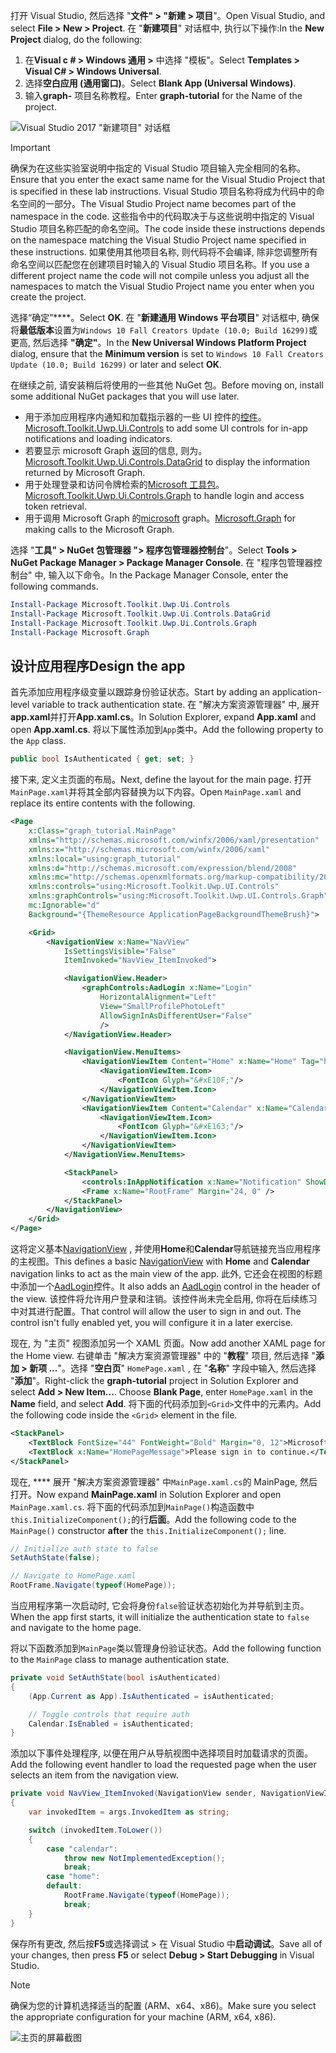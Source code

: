 <!-- markdownlint-disable MD002 MD041 -->

<span data-ttu-id="3631f-101">打开 Visual Studio, 然后选择 "**文件" > "新建 > 项目**"。</span><span class="sxs-lookup"><span data-stu-id="3631f-101">Open Visual Studio, and select **File > New > Project**.</span></span> <span data-ttu-id="3631f-102">在 "**新建项目**" 对话框中, 执行以下操作:</span><span class="sxs-lookup"><span data-stu-id="3631f-102">In the **New Project** dialog, do the following:</span></span>

1. <span data-ttu-id="3631f-103">在**Visual c # > Windows 通用 >** 中选择 "模板"。</span><span class="sxs-lookup"><span data-stu-id="3631f-103">Select **Templates > Visual C# > Windows Universal**.</span></span>
1. <span data-ttu-id="3631f-104">选择**空白应用 (通用窗口)**。</span><span class="sxs-lookup"><span data-stu-id="3631f-104">Select **Blank App (Universal Windows)**.</span></span>
1. <span data-ttu-id="3631f-105">输入**graph-** 项目名称教程。</span><span class="sxs-lookup"><span data-stu-id="3631f-105">Enter **graph-tutorial** for the Name of the project.</span></span>

![Visual Studio 2017 "新建项目" 对话框](./images/vs-newproj-01.png)

> [!IMPORTANT]
> <span data-ttu-id="3631f-107">确保为在这些实验室说明中指定的 Visual Studio 项目输入完全相同的名称。</span><span class="sxs-lookup"><span data-stu-id="3631f-107">Ensure that you enter the exact same name for the Visual Studio Project that is specified in these lab instructions.</span></span> <span data-ttu-id="3631f-108">Visual Studio 项目名称将成为代码中的命名空间的一部分。</span><span class="sxs-lookup"><span data-stu-id="3631f-108">The Visual Studio Project name becomes part of the namespace in the code.</span></span> <span data-ttu-id="3631f-109">这些指令中的代码取决于与这些说明中指定的 Visual Studio 项目名称匹配的命名空间。</span><span class="sxs-lookup"><span data-stu-id="3631f-109">The code inside these instructions depends on the namespace matching the Visual Studio Project name specified in these instructions.</span></span> <span data-ttu-id="3631f-110">如果使用其他项目名称, 则代码将不会编译, 除非您调整所有命名空间以匹配您在创建项目时输入的 Visual Studio 项目名称。</span><span class="sxs-lookup"><span data-stu-id="3631f-110">If you use a different project name the code will not compile unless you adjust all the namespaces to match the Visual Studio Project name you enter when you create the project.</span></span>

<span data-ttu-id="3631f-111">选择“确定”\*\*\*\*。</span><span class="sxs-lookup"><span data-stu-id="3631f-111">Select **OK**.</span></span> <span data-ttu-id="3631f-112">在 "**新建通用 Windows 平台项目**" 对话框中, 确保将**最低版本**设置为`Windows 10 Fall Creators Update (10.0; Build 16299)`或更高, 然后选择 **"确定"**。</span><span class="sxs-lookup"><span data-stu-id="3631f-112">In the **New Universal Windows Platform Project** dialog, ensure that the **Minimum version** is set to `Windows 10 Fall Creators Update (10.0; Build 16299)` or later and select **OK**.</span></span>

<span data-ttu-id="3631f-113">在继续之前, 请安装稍后将使用的一些其他 NuGet 包。</span><span class="sxs-lookup"><span data-stu-id="3631f-113">Before moving on, install some additional NuGet packages that you will use later.</span></span>

- <span data-ttu-id="3631f-114">用于添加应用程序内通知和加载指示器的一些 UI 控件的[控件](https://www.nuget.org/packages/Microsoft.Toolkit.Uwp.Ui.Controls/)。</span><span class="sxs-lookup"><span data-stu-id="3631f-114">[Microsoft.Toolkit.Uwp.Ui.Controls](https://www.nuget.org/packages/Microsoft.Toolkit.Uwp.Ui.Controls/) to add some UI controls for in-app notifications and loading indicators.</span></span>
- <span data-ttu-id="3631f-115">[](https://www.nuget.org/packages/Microsoft.Toolkit.Uwp.Ui.Controls.DataGrid/)若要显示 microsoft Graph 返回的信息, 则为。</span><span class="sxs-lookup"><span data-stu-id="3631f-115">[Microsoft.Toolkit.Uwp.Ui.Controls.DataGrid](https://www.nuget.org/packages/Microsoft.Toolkit.Uwp.Ui.Controls.DataGrid/) to display the information returned by Microsoft Graph.</span></span>
- <span data-ttu-id="3631f-116">用于处理登录和访问令牌检索的[Microsoft 工具包](https://www.nuget.org/packages/Microsoft.Toolkit.Uwp.Ui.Controls.Graph/)。</span><span class="sxs-lookup"><span data-stu-id="3631f-116">[Microsoft.Toolkit.Uwp.Ui.Controls.Graph](https://www.nuget.org/packages/Microsoft.Toolkit.Uwp.Ui.Controls.Graph/) to handle login and access token retrieval.</span></span>
- <span data-ttu-id="3631f-117">用于调用 Microsoft Graph 的[microsoft](https://www.nuget.org/packages/Microsoft.Graph/) graph。</span><span class="sxs-lookup"><span data-stu-id="3631f-117">[Microsoft.Graph](https://www.nuget.org/packages/Microsoft.Graph/) for making calls to the Microsoft Graph.</span></span>

<span data-ttu-id="3631f-118">选择 "**工具" > NuGet 包管理器 "> 程序包管理器控制台**"。</span><span class="sxs-lookup"><span data-stu-id="3631f-118">Select **Tools > NuGet Package Manager > Package Manager Console**.</span></span> <span data-ttu-id="3631f-119">在 "程序包管理器控制台" 中, 输入以下命令。</span><span class="sxs-lookup"><span data-stu-id="3631f-119">In the Package Manager Console, enter the following commands.</span></span>

```Powershell
Install-Package Microsoft.Toolkit.Uwp.Ui.Controls
Install-Package Microsoft.Toolkit.Uwp.Ui.Controls.DataGrid
Install-Package Microsoft.Toolkit.Uwp.Ui.Controls.Graph
Install-Package Microsoft.Graph
```

## <a name="design-the-app"></a><span data-ttu-id="3631f-120">设计应用程序</span><span class="sxs-lookup"><span data-stu-id="3631f-120">Design the app</span></span>

<span data-ttu-id="3631f-121">首先添加应用程序级变量以跟踪身份验证状态。</span><span class="sxs-lookup"><span data-stu-id="3631f-121">Start by adding an application-level variable to track authentication state.</span></span> <span data-ttu-id="3631f-122">在 "解决方案资源管理器" 中, 展开**app.xaml**并打开**App.xaml.cs**。</span><span class="sxs-lookup"><span data-stu-id="3631f-122">In Solution Explorer, expand **App.xaml** and open **App.xaml.cs**.</span></span> <span data-ttu-id="3631f-123">将以下属性添加到`App`类中。</span><span class="sxs-lookup"><span data-stu-id="3631f-123">Add the following property to the `App` class.</span></span>

```cs
public bool IsAuthenticated { get; set; }
```

<span data-ttu-id="3631f-124">接下来, 定义主页面的布局。</span><span class="sxs-lookup"><span data-stu-id="3631f-124">Next, define the layout for the main page.</span></span> <span data-ttu-id="3631f-125">打开`MainPage.xaml`并将其全部内容替换为以下内容。</span><span class="sxs-lookup"><span data-stu-id="3631f-125">Open `MainPage.xaml` and replace its entire contents with the following.</span></span>

```xml
<Page
    x:Class="graph_tutorial.MainPage"
    xmlns="http://schemas.microsoft.com/winfx/2006/xaml/presentation"
    xmlns:x="http://schemas.microsoft.com/winfx/2006/xaml"
    xmlns:local="using:graph_tutorial"
    xmlns:d="http://schemas.microsoft.com/expression/blend/2008"
    xmlns:mc="http://schemas.openxmlformats.org/markup-compatibility/2006"
    xmlns:controls="using:Microsoft.Toolkit.Uwp.UI.Controls"
    xmlns:graphControls="using:Microsoft.Toolkit.Uwp.UI.Controls.Graph"
    mc:Ignorable="d"
    Background="{ThemeResource ApplicationPageBackgroundThemeBrush}">

    <Grid>
        <NavigationView x:Name="NavView"
            IsSettingsVisible="False"
            ItemInvoked="NavView_ItemInvoked">

            <NavigationView.Header>
                <graphControls:AadLogin x:Name="Login"
                    HorizontalAlignment="Left"
                    View="SmallProfilePhotoLeft"
                    AllowSignInAsDifferentUser="False"
                    />
            </NavigationView.Header>

            <NavigationView.MenuItems>
                <NavigationViewItem Content="Home" x:Name="Home" Tag="home">
                    <NavigationViewItem.Icon>
                        <FontIcon Glyph="&#xE10F;"/>
                    </NavigationViewItem.Icon>
                </NavigationViewItem>
                <NavigationViewItem Content="Calendar" x:Name="Calendar" Tag="calendar">
                    <NavigationViewItem.Icon>
                        <FontIcon Glyph="&#xE163;"/>
                    </NavigationViewItem.Icon>
                </NavigationViewItem>
            </NavigationView.MenuItems>

            <StackPanel>
                <controls:InAppNotification x:Name="Notification" ShowDismissButton="true" />
                <Frame x:Name="RootFrame" Margin="24, 0" />
            </StackPanel>
        </NavigationView>
    </Grid>
</Page>
```

<span data-ttu-id="3631f-126">这将定义基本[NavigationView](https://docs.microsoft.com/uwp/api/windows.ui.xaml.controls.navigationview) , 并使用**Home**和**Calendar**导航链接充当应用程序的主视图。</span><span class="sxs-lookup"><span data-stu-id="3631f-126">This defines a basic [NavigationView](https://docs.microsoft.com/uwp/api/windows.ui.xaml.controls.navigationview) with **Home** and **Calendar** navigation links to act as the main view of the app.</span></span> <span data-ttu-id="3631f-127">此外, 它还会在视图的标题中添加一个[AadLogin](https://docs.microsoft.com/dotnet/api/microsoft.toolkit.uwp.ui.controls.graph.aadlogin?view=win-comm-toolkit-dotnet-stable)控件。</span><span class="sxs-lookup"><span data-stu-id="3631f-127">It also adds an [AadLogin](https://docs.microsoft.com/dotnet/api/microsoft.toolkit.uwp.ui.controls.graph.aadlogin?view=win-comm-toolkit-dotnet-stable) control in the header of the view.</span></span> <span data-ttu-id="3631f-128">该控件将允许用户登录和注销。该控件尚未完全启用, 你将在后续练习中对其进行配置。</span><span class="sxs-lookup"><span data-stu-id="3631f-128">That control will allow the user to sign in and out. The control isn't fully enabled yet, you will configure it in a later exercise.</span></span>

<span data-ttu-id="3631f-129">现在, 为 "主页" 视图添加另一个 XAML 页面。</span><span class="sxs-lookup"><span data-stu-id="3631f-129">Now add another XAML page for the Home view.</span></span> <span data-ttu-id="3631f-130">右键单击 "解决方案资源管理器" 中的 "**教程**" 项目, 然后选择 "**添加 > 新项 ...**"。选择 "**空白页**" `HomePage.xaml` , 在 "**名称**" 字段中输入, 然后选择 "**添加**"。</span><span class="sxs-lookup"><span data-stu-id="3631f-130">Right-click the **graph-tutorial** project in Solution Explorer and select **Add > New Item...**. Choose **Blank Page**, enter `HomePage.xaml` in the **Name** field, and select **Add**.</span></span> <span data-ttu-id="3631f-131">将下面的代码添加到`<Grid>`文件中的元素内。</span><span class="sxs-lookup"><span data-stu-id="3631f-131">Add the following code inside the `<Grid>` element in the file.</span></span>

```xml
<StackPanel>
    <TextBlock FontSize="44" FontWeight="Bold" Margin="0, 12">Microsoft Graph UWP Tutorial</TextBlock>
    <TextBlock x:Name="HomePageMessage">Please sign in to continue.</TextBlock>
</StackPanel>
```

<span data-ttu-id="3631f-132">现在, \*\*\*\* 展开 "解决方案资源管理器" 中`MainPage.xaml.cs`的 MainPage, 然后打开。</span><span class="sxs-lookup"><span data-stu-id="3631f-132">Now expand **MainPage.xaml** in Solution Explorer and open `MainPage.xaml.cs`.</span></span> <span data-ttu-id="3631f-133">将下面的代码添加到`MainPage()`构造函数中`this.InitializeComponent();`的行**后面**。</span><span class="sxs-lookup"><span data-stu-id="3631f-133">Add the following code to the `MainPage()` constructor **after** the `this.InitializeComponent();` line.</span></span>

```cs
// Initialize auth state to false
SetAuthState(false);

// Navigate to HomePage.xaml
RootFrame.Navigate(typeof(HomePage));
```

<span data-ttu-id="3631f-134">当应用程序第一次启动时, 它会将身份`false`验证状态初始化为并导航到主页。</span><span class="sxs-lookup"><span data-stu-id="3631f-134">When the app first starts, it will initialize the authentication state to `false` and navigate to the home page.</span></span>

<span data-ttu-id="3631f-135">将以下函数添加到`MainPage`类以管理身份验证状态。</span><span class="sxs-lookup"><span data-stu-id="3631f-135">Add the following function to the `MainPage` class to manage authentication state.</span></span>

```cs
private void SetAuthState(bool isAuthenticated)
{
    (App.Current as App).IsAuthenticated = isAuthenticated;

    // Toggle controls that require auth
    Calendar.IsEnabled = isAuthenticated;
}
```

<span data-ttu-id="3631f-136">添加以下事件处理程序, 以便在用户从导航视图中选择项目时加载请求的页面。</span><span class="sxs-lookup"><span data-stu-id="3631f-136">Add the following event handler to load the requested page when the user selects an item from the navigation view.</span></span>

```cs
private void NavView_ItemInvoked(NavigationView sender, NavigationViewItemInvokedEventArgs args)
{
    var invokedItem = args.InvokedItem as string;

    switch (invokedItem.ToLower())
    {
        case "calendar":
            throw new NotImplementedException();
            break;
        case "home":
        default:
            RootFrame.Navigate(typeof(HomePage));
            break;
    }
}
```

<span data-ttu-id="3631f-137">保存所有更改, 然后按**F5**或选择调试 > 在 Visual Studio 中**启动调试**。</span><span class="sxs-lookup"><span data-stu-id="3631f-137">Save all of your changes, then press **F5** or select **Debug > Start Debugging** in Visual Studio.</span></span>

> [!NOTE]
> <span data-ttu-id="3631f-138">确保为您的计算机选择适当的配置 (ARM、x64、x86)。</span><span class="sxs-lookup"><span data-stu-id="3631f-138">Make sure you select the appropriate configuration for your machine (ARM, x64, x86).</span></span>

![主页的屏幕截图](./images/create-app-01.png)
